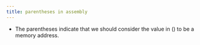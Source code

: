 ```yaml
---
title: parentheses in assembly
---
```

- The parentheses indicate that we should consider the value in () to be a memory address.